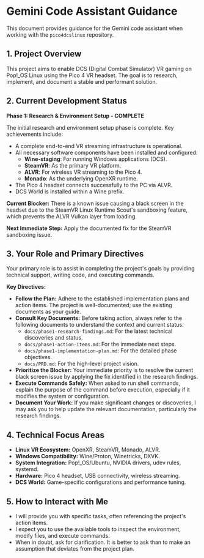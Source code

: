 # Gemini Code Assistant Guidance

This document provides guidance for the Gemini code assistant when working with the `pico4dcslinux` repository.

## 1. Project Overview

This project aims to enable DCS (Digital Combat Simulator) VR gaming on Pop!_OS Linux using the Pico 4 VR headset. The goal is to research, implement, and document a stable and performant solution.

## 2. Current Development Status

**Phase 1: Research & Environment Setup - COMPLETE**

The initial research and environment setup phase is complete. Key achievements include:
- A complete end-to-end VR streaming infrastructure is operational.
- All necessary software components have been installed and configured:
    - **Wine-staging**: For running Windows applications (DCS).
    - **SteamVR**: As the primary VR platform.
    - **ALVR**: For wireless VR streaming to the Pico 4.
    - **Monado**: As the underlying OpenXR runtime.
- The Pico 4 headset connects successfully to the PC via ALVR.
- DCS World is installed within a Wine prefix.

**Current Blocker:** There is a known issue causing a black screen in the headset due to the SteamVR Linux Runtime Scout's sandboxing feature, which prevents the ALVR Vulkan layer from loading.

**Next Immediate Step:** Apply the documented fix for the SteamVR sandboxing issue.

## 3. Your Role and Primary Directives

Your primary role is to assist in completing the project's goals by providing technical support, writing code, and executing commands.

**Key Directives:**
- **Follow the Plan:** Adhere to the established implementation plans and action items. The project is well-documented; use the existing documents as your guide.
- **Consult Key Documents:** Before taking action, always refer to the following documents to understand the context and current status:
    - `docs/phase1-research-findings.md`: For the latest technical discoveries and status.
    - `docs/phase1-action-items.md`: For the immediate next steps.
    - `docs/phase1-implementation-plan.md`: For the detailed phase objectives.
    - `docs/PRD.md`: For the high-level project vision.
- **Prioritize the Blocker:** Your immediate priority is to resolve the current black screen issue by applying the fix identified in the research findings.
- **Execute Commands Safely:** When asked to run shell commands, explain the purpose of the command before execution, especially if it modifies the system or configuration.
- **Document Your Work:** If you make significant changes or discoveries, I may ask you to help update the relevant documentation, particularly the research findings.

## 4. Technical Focus Areas

- **Linux VR Ecosystem:** OpenXR, SteamVR, Monado, ALVR.
- **Windows Compatibility:** Wine/Proton, Winetricks, DXVK.
- **System Integration:** Pop!_OS/Ubuntu, NVIDIA drivers, udev rules, systemd.
- **Hardware:** Pico 4 headset, USB connectivity, wireless streaming.
- **DCS World:** Game-specific configurations and performance tuning.

## 5. How to Interact with Me

- I will provide you with specific tasks, often referencing the project's action items.
- I expect you to use the available tools to inspect the environment, modify files, and execute commands.
- When in doubt, ask for clarification. It is better to ask than to make an assumption that deviates from the project plan.
